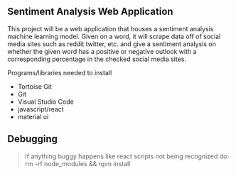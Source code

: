 ## Sentiment Analysis Web Application

This project will be a web application that houses a sentiment analysis machine learning model. Given on a word, it will scrape data off of social media sites such as reddit twitter, etc. and give a sentiment analysis on whether the given word has a positive or negative outlook with a corresponding percentage in the checked social media sites.

Programs/libraries needed to install
- Tortoise Git
- Git 
- Visual Studio Code
- javascript/react
- material ui 

## Debugging

> If anything buggy happens like react scripts not being recognized do:
rm -rf node_modules && npm install
